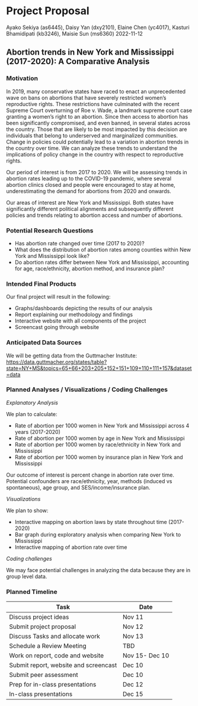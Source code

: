 Project Proposal
================
Ayako Sekiya (as6445), Daisy Yan (dxy2101), Elaine Chen (yc4017),
Kasturi Bhamidipati (kb3246), Maisie Sun (ms6360)
2022-11-12

## Abortion trends in New York and Mississippi (2017-2020): A Comparative Analysis

### Motivation

In 2019, many conservative states have raced to enact an unprecedented
wave on bans on abortions that have severely restricted women’s
reproductive rights. These restrictions have culminated with the recent
Supreme Court overturning of Roe v. Wade, a landmark supreme court case
granting a women’s right to an abortion. Since then access to abortion
has been significantly compromised, and even banned, in several states
across the country. Those that are likely to be most impacted by this
decision are individuals that belong to underserved and marginalized
communities. Change in policies could potentially lead to a variation in
abortion trends in the country over time. We can analyze these trends to
understand the implications of policy change in the country with respect
to reproductive rights.

Our period of interest is from 2017 to 2020. We will be assessing trends
in abortion rates leading up to the COVID-19 pandemic, where several
abortion clinics closed and people were encouraged to stay at home,
underestimating the demand for abortions from 2020 and onwards.

Our areas of interest are New York and Mississippi. Both states have
significantly different political alignments and subsequently different
policies and trends relating to abortion access and number of abortions.

### Potential Research Questions

- Has abortion rate changed over time (2017 to 2020)?
- What does the distribution of abortion rates among counties within New
  York and Mississippi look like?
- Do abortion rates differ between New York and Mississippi, accounting
  for age, race/ethnicity, abortion method, and insurance plan?

### Intended Final Products

Our final project will result in the following:

- Graphs/dashboards depicting the results of our analysis
- Report explaining our methodology and findings
- Interactive website with all components of the project
- Screencast going through website

### Anticipated Data Sources

We will be getting data from the Guttmacher Institute:
<https://data.guttmacher.org/states/table?state=NY+MS&topics=65+66+203+205+152+151+109+110+111+157&dataset=data>

### Planned Analyses / Visualizations / Coding Challenges

*Explanatory Analysis*

We plan to calculate:

- Rate of abortion per 1000 women in New York and Mississippi across 4
  years (2017-2020)
- Rate of abortion per 1000 women by age in New York and Mississippi
- Rate of abortion per 1000 women by race/ethnicity in New York and
  Mississippi
- Rate of abortion per 1000 women by insurance plan in New York and
  Mississippi

Our outcome of interest is percent change in abortion rate over time.
Potential confounders are race/ethnicity, year, methods (induced vs
spontaneous), age group, and SES/income/insurance plan.

*Visualizations*

We plan to show:

- Interactive mapping on abortion laws by state throughout time
  (2017-2020)
- Bar graph during exploratory analysis when comparing New York to
  Mississippi
- Interactive mapping of abortion rate over time

*Coding challenges*

We may face potential challenges in analyzing the data because they are
in group level data.

### Planned Timeline

| Task                                  | Date           |
|---------------------------------------|----------------|
| Discuss project ideas                 | Nov 11         |
| Submit project proposal               | Nov 12         |
| Discuss Tasks and allocate work       | Nov 13         |
| Schedule a Review Meeting             | TBD            |
| Work on report, code and website      | Nov 15- Dec 10 |
| Submit report, website and screencast | Dec 10         |
| Submit peer assessment                | Dec 10         |
| Prep for in-class presentations       | Dec 12         |
| In-class presentations                | Dec 15         |
